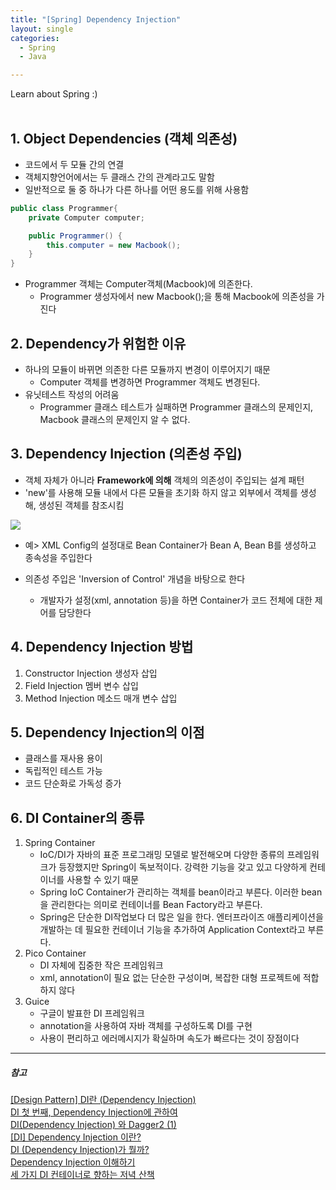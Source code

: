 ```yaml
---
title: "[Spring] Dependency Injection"
layout: single
categories:
  - Spring
  - Java

---
```


Learn about Spring :)  
    &nbsp;&nbsp;  

## 1. Object Dependencies (객체 의존성)  
- 코드에서 두 모듈 간의 연결  
- 객체지향언어에서는 두 클래스 간의 관계라고도 말함  
- 일반적으로 둘 중 하나가 다른 하나를 어떤 용도를 위해 사용함  

```java
public class Programmer{
    private Computer computer;

    public Programmer() {
        this.computer = new Macbook();
    }
}
```
- Programmer 객체는 Computer객체(Macbook)에 의존한다.  
  - Programmer 생성자에서 new Macbook();을 통해 Macbook에 의존성을 가진다  


## 2. Dependency가 위험한 이유  
- 하나의 모듈이 바뀌면 의존한 다른 모듈까지 변경이 이루어지기 때문  
  - Computer 객체를 변경하면 Programmer 객체도 변경된다.  
- 유닛테스트 작성의 어려움  
  - Programmer 클래스 테스트가 실패하면 Programmer 클래스의 문제인지, Macbook 클래스의 문제인지 알 수 없다.

## 3. Dependency Injection (의존성 주입)  
- 객체 자체가 아니라 **Framework에 의해** 객체의 의존성이 주입되는 설계 패턴  
- 'new'를 사용해 모듈 내에서 다른 모듈을 초기화 하지 않고 외부에서 객체를 생성해, 생성된 객체를 참조시킴  

![](http://www.einnovator.org/store/docs/tutorials/spring/beans/dimg/injection.png)
  - 예> XML Config의 설정대로 Bean Container가 Bean A, Bean B를 생성하고 종속성을 주입한다  

- 의존성 주입은 'Inversion of Control' 개념을 바탕으로 한다  
  - 개발자가 설정(xml, annotation 등)을 하면 Container가 코드 전체에 대한 제어를 담당한다  

## 4. Dependency Injection 방법  
1. Constructor Injection 생성자 삽입   
2. Field Injection 멤버 변수 삽입   
3. Method Injection 메소드 매개 변수 삽입  

## 5. Dependency Injection의 이점  
- 클래스를 재사용 용이  
- 독립적인 테스트 가능  
- 코드 단순화로 가독성 증가  

## 6. DI Container의 종류  
1. Spring Container  
   - IoC/DI가 자바의 표준 프로그래밍 모델로 발전해오며 다양한 종류의 프레임워크가 등장했지만 Spring이 독보적이다.  강력한 기능을 갖고 있고 다양하게 컨테이너를 사용할 수 있기 때문  
   - Spring IoC Container가 관리하는 객체를 bean이라고 부른다. 이러한 bean을 관리한다는 의미로 컨테이너를 Bean Factory라고 부른다.  
   -  Spring은 단순한 DI작업보다 더 많은 일을 한다. 엔터프라이즈 애플리케이션을 개발하는 데 필요한 컨테이너 기능을 추가하여 Application Context라고 부른다.  
2. Pico Container  
    - DI 자체에 집중한 작은 프레임워크  
    - xml, annotation이 필요 없는 단순한 구성이며, 복잡한 대형 프로젝트에 적합하지 않다  
3. Guice  
    - 구글이 발표한 DI 프레임워크  
    - annotation을 사용하여 자바 객체를 구성하도록 DI를 구현  
    - 사용이 편리하고 에러메시지가 확실하며 속도가 빠르다는 것이 장점이다  







*** 

##### 참고
[[Design Pattern] DI란 (Dependency Injection)](https://gmlwjd9405.github.io/2018/11/09/dependency-injection.html)  
[DI 첫 번째, Dependency Injection에 관하여](https://poqw.github.io/di_1/)  
[DI(Dependency Injection) 와 Dagger2 (1)](https://cmcmcmcm.blog/2017/07/27/didependency-injection-%EC%99%80-dagger2/)  
[[DI] Dependency Injection 이란?](https://medium.com/@jang.wangsu/di-dependency-injection-%EC%9D%B4%EB%9E%80-1b12fdefec4f)  
[DI (Dependency Injection)가 뭘까?](https://siyoon210.tistory.com/122?category=839542)   
[Dependency Injection 이해하기](https://imcreator.tistory.com/106)  
[세 가지 DI 컨테이너로 향하는 저녁 산책](http://www.nextree.co.kr/p11247/)  